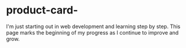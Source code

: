 # product-card-
I'm just starting out in web development and learning step by step. This page marks the beginning of my progress as I continue to improve and grow.
